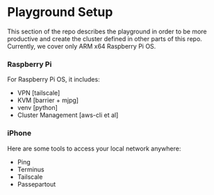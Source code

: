 # Playground Setup
This section of the repo describes the playground in order to be more productive and create the cluster defined in other parts of this repo. Currently, we cover only ARM x64 Raspberry Pi OS.


### Raspberry Pi
For Raspberry Pi OS, it includes:
- VPN [tailscale]
- KVM [barrier + mjpg]
- venv [python]
- Cluster Management [aws-cli et al]


### iPhone
Here are some tools to access your local network anywhere:
- Ping
- Terminus
- Tailscale
- Passepartout
